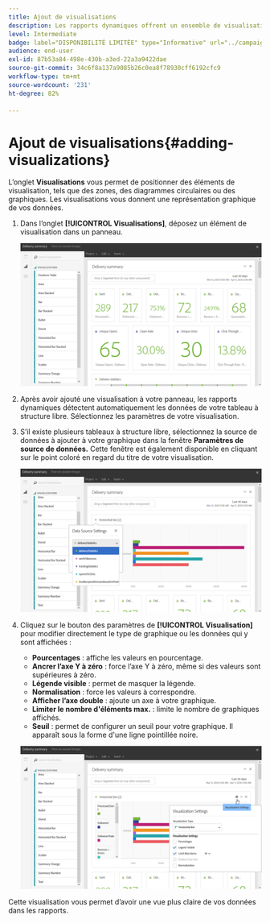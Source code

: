 ```yaml
---
title: Ajout de visualisations
description: Les rapports dynamiques offrent un ensemble de visualisations pour ajouter une représentation graphique à votre rapport.
level: Intermediate
badge: label="DISPONIBILITÉ LIMITÉE" type="Informative" url="../campaign-standard-migration-home.md" tooltip="Limité aux utilisateurs migrés Campaign Standard"
audience: end-user
exl-id: 87b53a84-498e-430b-a3ed-22a3a9422dae
source-git-commit: 34c6f8a137a9085b26c0ea8f78930cff6192cfc9
workflow-type: tm+mt
source-wordcount: '231'
ht-degree: 82%

---
```


# Ajout de visualisations{#adding-visualizations}

L’onglet **Visualisations** vous permet de positionner des éléments de visualisation, tels que des zones, des diagrammes circulaires ou des graphiques. Les visualisations vous donnent une représentation graphique de vos données.

1. Dans l’onglet **[!UICONTROL Visualisations]**, déposez un élément de visualisation dans un panneau.

   ![](assets/dynamic_report_visualization_1.png)

1. Après avoir ajouté une visualisation à votre panneau, les rapports dynamiques détectent automatiquement les données de votre tableau à structure libre. Sélectionnez les paramètres de votre visualisation.
1. S’il existe plusieurs tableaux à structure libre, sélectionnez la source de données à ajouter à votre graphique dans la fenêtre **Paramètres de source de données.** Cette fenêtre est également disponible en cliquant sur le point coloré en regard du titre de votre visualisation.

   ![](assets/dynamic_report_visualization_2.png)

1. Cliquez sur le bouton des paramètres de **[!UICONTROL Visualisation]** pour modifier directement le type de graphique ou les données qui y sont affichées :

   * **Pourcentages** : affiche les valeurs en pourcentage.
   * **Ancrer l’axe Y à zéro** : force l’axe Y à zéro, même si des valeurs sont supérieures à zéro.
   * **Légende visible** : permet de masquer la légende.
   * **Normalisation** : force les valeurs à correspondre.
   * **Afficher l’axe double** : ajoute un axe à votre graphique.
   * **Limiter le nombre d&#39;éléments max.** : limite le nombre de graphiques affichés.
   * **Seuil** : permet de configurer un seuil pour votre graphique. Il apparaît sous la forme d&#39;une ligne pointillée noire.

   ![](assets/dynamic_report_visualization_3.png)

Cette visualisation vous permet d’avoir une vue plus claire de vos données dans les rapports.
